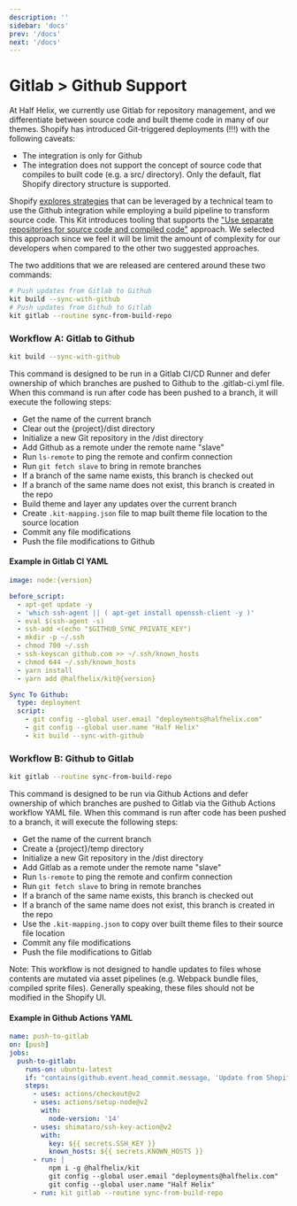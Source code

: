 ```yaml
---
description: ''
sidebar: 'docs'
prev: '/docs'
next: '/docs'
---
```


# Gitlab > Github Support

At Half Helix, we currently use Gitlab for repository management, and we differentiate between source code and built theme code in many of our themes. Shopify has introduced Git-triggered deployments (!!!) with the following caveats:

- The integration is only for Github
- The integration does not support the concept of source code that compiles to built code (e.g. a src/ directory). Only the default, flat Shopify directory structure is supported.

Shopify [explores strategies](https://shopify.dev/themes/best-practices/version-control) that can be leveraged by a technical team to use the Github integration while employing a build pipeline to transform source code. This Kit introduces tooling that supports the ["Use separate repositories for source code and compiled code"](https://shopify.dev/themes/best-practices/version-control#use-separate-repositories-for-source-code-and-compiled-code) approach. We selected this approach since we feel it will be limit the amount of complexity for our developers when compared to the other two suggested approaches.

The two additions that we are released are centered around these two commands:

```bash
# Push updates from Gitlab to Github
kit build --sync-with-github
# Push updates from Github to Gitlab
kit gitlab --routine sync-from-build-repo
```

### Workflow A: Gitlab to Github

```bash
kit build --sync-with-github
```

This command is designed to be run in a Gitlab CI/CD Runner and defer ownership of which branches are pushed to Github to the .gitlab-ci.yml file. When this command is run after code has been pushed to a branch, it will execute the following steps:

- Get the name of the current branch
- Clear out the {project}/dist directory
- Initialize a new Git repository in the /dist directory
- Add Github as a remote under the remote name "slave"
- Run `ls-remote` to ping the remote and confirm connection
- Run `git fetch slave` to bring in remote branches
- If a branch of the same name exists, this branch is checked out
- If a branch of the same name does not exist, this branch is created in the repo
- Build theme and layer any updates over the current branch
- Create `.kit-mapping.json` file to map built theme file location to the source location
- Commit any file modifications
- Push the file modifications to Github

#### Example in Gitlab CI YAML

```yml
image: node:{version}

before_script:
  - apt-get update -y
  - 'which ssh-agent || ( apt-get install openssh-client -y )'
  - eval $(ssh-agent -s)
  - ssh-add <(echo "$GITHUB_SYNC_PRIVATE_KEY")
  - mkdir -p ~/.ssh
  - chmod 700 ~/.ssh
  - ssh-keyscan github.com >> ~/.ssh/known_hosts
  - chmod 644 ~/.ssh/known_hosts
  - yarn install
  - yarn add @halfhelix/kit@{version}

Sync To Github:
  type: deployment
  script:
    - git config --global user.email "deployments@halfhelix.com"
    - git config --global user.name "Half Helix"
    - kit build --sync-with-github
```

### Workflow B: Github to Gitlab

```bash
kit gitlab --routine sync-from-build-repo
```

This command is designed to be run via Github Actions and defer ownership of which branches are pushed to Gitlab via the Github Actions workflow YAML file. When this command is run after code has been pushed to a branch, it will execute the following steps:

- Get the name of the current branch
- Create a {project}/temp directory
- Initialize a new Git repository in the /dist directory
- Add Gitlab as a remote under the remote name "slave"
- Run `ls-remote` to ping the remote and confirm connection
- Run `git fetch slave` to bring in remote branches
- If a branch of the same name exists, this branch is checked out
- If a branch of the same name does not exist, this branch is created in the repo
- Use the `.kit-mapping.json` to copy over built theme files to their source file location
- Commit any file modifications
- Push the file modifications to Gitlab

Note: This workflow is not designed to handle updates to files whose contents are mutated via asset pipelines (e.g. Webpack bundle files, compiled sprite files). Generally speaking, these files should not be modified in the Shopify UI.

#### Example in Github Actions YAML

```yml
name: push-to-gitlab
on: [push]
jobs:
  push-to-gitlab:
    runs-on: ubuntu-latest
    if: "contains(github.event.head_commit.message, 'Update from Shopify')"
    steps:
      - uses: actions/checkout@v2
      - uses: actions/setup-node@v2
        with:
          node-version: '14'
      - uses: shimataro/ssh-key-action@v2
        with:
          key: ${{ secrets.SSH_KEY }}
          known_hosts: ${{ secrets.KNOWN_HOSTS }}
      - run: |
          npm i -g @halfhelix/kit
          git config --global user.email "deployments@halfhelix.com"
          git config --global user.name "Half Helix"
      - run: kit gitlab --routine sync-from-build-repo
```
